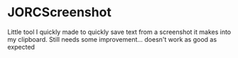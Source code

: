 # JORCScreenshot

Little tool I quickly made to quickly save text from a screenshot it makes into my clipboard.
Still needs some improvement... doesn't work as good as expected